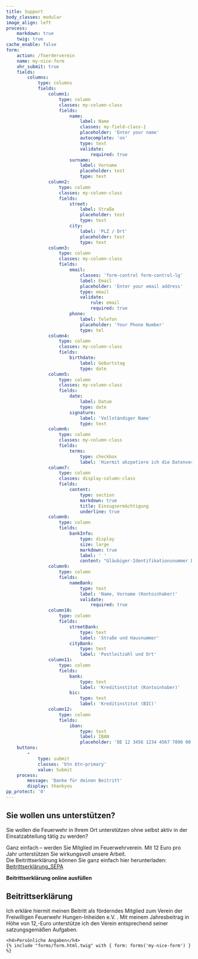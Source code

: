 ```yaml
---
title: Support
body_classes: modular
image_align: left
process:
    markdown: true
    twig: true
cache_enable: false
form:
    action: /foerderverein
    name: my-nice-form
    xhr_submit: true
    fields:
        columns:
            type: columns
            fields:
                column1:
                    type: column
                    classes: my-column-class
                    fields:
                        name:
                            label: Name
                            classes: my-field-class-1
                            placeholder: 'Enter your name'
                            autocomplete: 'on'
                            type: text
                            validate:
                                required: true
                        surname:
                            label: Vorname
                            placeholder: test
                            type: text
                column2:
                    type: column
                    classes: my-column-class
                    fields:
                        street:
                            label: Straße
                            placeholder: test
                            type: text
                        city:
                            label: 'PLZ / Ort'
                            placeholder: test
                            type: text
                column3:
                    type: column
                    classes: my-column-class
                    fields:
                        email:
                            classes: 'form-control form-control-lg'
                            label: Email
                            placeholder: 'Enter your email address'
                            type: email
                            validate:
                                rule: email
                                required: true
                        phone:
                            label: Telefon
                            placeholder: 'Your Phone Number'
                            type: tel
                column4:
                    type: column
                    classes: my-column-class
                    fields:
                        birthdate:
                            label: Geburtstag
                            type: date
                column5:
                    type: column
                    classes: my-column-class
                    fields:
                        date:
                            label: Datum
                            type: date
                        signature:
                            label: 'Vollständiger Name'
                            type: text
                column6:
                    type: column
                    classes: my-column-class
                    fields:
                        terms:
                            type: checkbox
                            label: 'Hiermit akzpetiere ich die Datenverarbeitung <a href=''test.de''>AGB</a>'
                column7:
                    type: column
                    classes: display-column-class
                    fields:
                        content:
                            type: section
                            markdown: true
                            title: Einzugsermächtigung
                            underline: true
                column8:
                    type: column
                    fields:
                        bankInfo:
                            type: display
                            size: large
                            markdown: true
                            label: ' '
                            content: "Gläubiger-Identifikationsnummer DE09ZZZ00000047531\n\n Mandatsreferenz WIRD SEPARAT MITGETEILT \n\n **SEPA-Lastschriftmandat**\n\n Ich / Wir ermächtige/n den Verein der Freiwilligen Feuerwehr Hungen-Inheiden e.V., Zahlungen von meinem / unserem Konto mittels Lastschrift einzuziehen. Zugleich weise/n ich / wir mein / unser Kreditinstitut an, die vom Verein der Freiwilligen Feuerwehr Hungen-Inheiden e.V. auf mein / unser Konto gezogenen Lastschriften einzulösen. Hinweis: Ich kann / Wir können innerhalb von acht Wochen, beginnend mit dem Belastungsdatum, die Erstattung des belasteten Betrages verlangen. Es gelten dabei die mit meinem / unserem Kreditinstitut vereinbarten Bedingungen"
                column9:
                    type: column
                    fields:
                        nameBank:
                            type: text
                            label: 'Name, Vorname (Kontoinhaber)'
                            validate:
                                required: true
                column10:
                    type: column
                    fields:
                        streetBank:
                            type: text
                            label: 'Straße und Hausnummer'
                        cityBank:
                            type: text
                            label: 'Postleitzahl und Ort'
                column11:
                    type: column
                    fields:
                        bank:
                            type: text
                            label: 'Kreditinstitut (Kontoinhaber)'
                        bic:
                            type: text
                            label: 'Kreditinstitut (BIC)'
                column12:
                    type: column
                    fields:
                        iban:
                            type: text
                            label: IBAN
                            placeholder: 'DE 12 3456 1234 4567 7890 00'
    buttons:
        -
            type: submit
            classes: 'btn btn-primary'
            value: Submit
    process:
        message: 'Danke für deinen Beitritt'
        display: thankyou
pp_protect: '0'
---
```


## Sie wollen uns unterstützen?

Sie wollen die Feuerwehr in Ihrem Ort unterstützen ohne selbst aktiv in der Einsatzabteilung tätig zu werden?

Ganz einfach – werden Sie Mitglied im Feuerwehrverein. Mit 12 Euro pro Jahr unterstützen Sie wirkungsvoll unsere
Arbeit.  
Die Beitrittserklärung können Sie ganz einfach hier herunterladen:
[Beitrittserklärung_SEPA](https://www.ff-inheiden.de/wp-content/uploads/2021/02/Betrittserklaerung_SEPA.pdf)


<div class="accordion form-accordion">
  <input type="checkbox" id="accordion-1" name="accordion-checkbox" hidden>
  <label class="accordion-header" for="accordion-1">
   <i class="fa-solid fa-circle-arrow-right fa-2x mr-1"></i> <strong>Beitrittserklärung online ausfüllen</strong>
  </label>
  <div class="accordion-body">
        <h2>Beitrittserklärung  </h2>
        <span>Ich erkläre hiermit meinen Beitritt als förderndes Mitglied zum Verein der Freiwilligen Feuerwehr Hungen-Inheiden e.V. . Mit meinem Jahresbeitrag in Höhe von 12,-Euro unterstütze ich den Verein entsprechend seiner satzungsgemäßen Aufgaben.</span>
    
    <h4>Persönliche Angaben</h4>
    {% include "forms/form.html.twig" with { form: forms('my-nice-form') } %}
    
  </div>

</div>
 
<script>
    document.querySelectorAll('.accordion-header').forEach(header => {
      header.addEventListener('click', function () {
        const body = this.nextElementSibling;
        body.classList.toggle('open');

        const icon = this.querySelector('i');
        icon.classList.toggle('rotate');
      });
    });
  </script>
